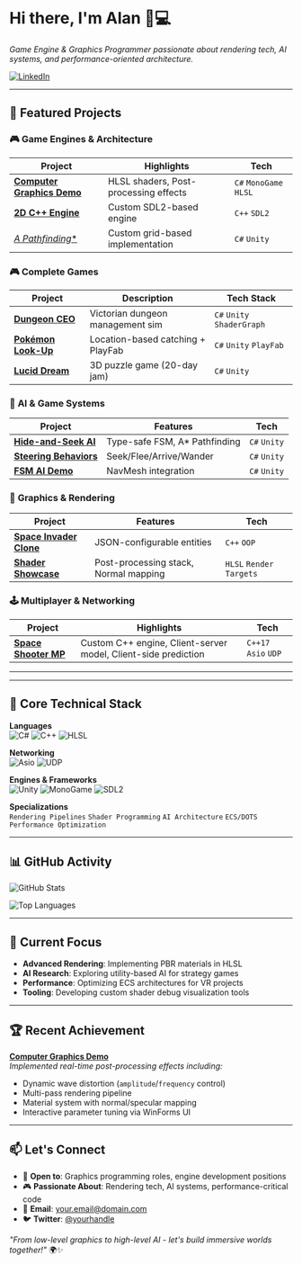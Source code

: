 # Hi there, I'm Alan 👨💻  
*Game Engine & Graphics Programmer passionate about rendering tech, AI systems, and performance-oriented architecture.*  

[![LinkedIn](https://img.shields.io/badge/LinkedIn-Connect-%230A66C2)](www.linkedin.com/in/nianzhi-li)

---

## 🚀 Featured Projects

### 🎮 **Game Engines & Architecture**
| Project | Highlights | Tech |
|---------|------------|------|
| [**Computer Graphics Demo**](https://github.com/comedianhhh/ComputerGraphicsDemo) | HLSL shaders, Post-processing effects | `C#` `MonoGame` `HLSL` |
| [**2D C++ Engine**](https://github.com/GDAP-2023/PROG50016-lab5) | Custom SDL2-based engine | `C++` `SDL2` |
| [**A* Pathfinding**](https://github.com/comedianhhh/AstarPathFinding) | Custom grid-based implementation | `C#` `Unity` |

### 🎮 **Complete Games**
| Project | Description | Tech Stack |  
|---------|-------------|------------|
| [**Dungeon CEO**](https://store.steampowered.com/app/3189680/Dungeon_CEO/) | Victorian dungeon management sim | `C#` `Unity` `ShaderGraph` |
| [**Pokémon Look-Up**](https://github.com/comedianhhh/Pokemon-Look-Up) | Location-based catching + PlayFab | `C#` `Unity` `PlayFab` |
| [**Lucid Dream**](https://teamnightcreature.itch.io/luciddream) | 3D puzzle game (20-day jam) | `C#` `Unity` |


### 🤖 **AI & Game Systems**
| Project | Features | Tech |
|---------|----------|------|
| [**Hide-and-Seek AI**](https://github.com/comedianhhh/HideAndSeek-AI-demo) | Type-safe FSM, A* Pathfinding | `C#` `Unity` |
| [**Steering Behaviors**](https://github.com/comedianhhh/SteeringBehaiour) | Seek/Flee/Arrive/Wander | `C#` `Unity` |
| [**FSM AI Demo**](https://github.com/comedianhhh/FSM-AI-demo) | NavMesh integration | `C#` `Unity` |

### 🌌 **Graphics & Rendering**
| Project | Features | Tech |
|---------|----------|------|
| [**Space Invader Clone**](https://github.com/comedianhhh/SpaceInvader_local) | JSON-configurable entities | `C++` `OOP` |
| [**Shader Showcase**](https://github.com/comedianhhh/ComputerGraphicsDemo) | Post-processing stack, Normal mapping | `HLSL` `Render Targets` |

### 🕹️ **Multiplayer & Networking**
| Project | Highlights | Tech |
|---------|------------|------|
| [**Space Shooter MP**](https://github.com/comedianhhh/SpaceShooterMP) | Custom C++ engine, Client-server model, Client-side prediction | `C++17` `Asio` `UDP` |

---

---

## 🔧 **Core Technical Stack**

**Languages**  
![C#](https://img.shields.io/badge/C%23-239120?logo=c-sharp&logoColor=white)
![C++](https://img.shields.io/badge/C%2B%2B-17-%2300599C?logo=c%2B%2B)
![HLSL](https://img.shields.io/badge/HLSL-Developer%20Mode-%235E5E5E)

**Networking**  
![Asio](https://img.shields.io/badge/Asio-1.22-%2300A8E1)
![UDP](https://img.shields.io/badge/Protocol-UDP-%230078D7)

**Engines & Frameworks**  
![Unity](https://img.shields.io/badge/Unity-2022+-black?logo=unity)
![MonoGame](https://img.shields.io/badge/MonoGame-3.8-%237A1C4C)
![SDL2](https://img.shields.io/badge/SDL2-2.24-%23ED1C24)

**Specializations**  
`Rendering Pipelines` `Shader Programming` `AI Architecture` `ECS/DOTS` `Performance Optimization`

---

## 📊 GitHub Activity

![GitHub Stats](https://github-readme-stats.vercel.app/api?username=comedianhhh&show_icons=true&theme=radical&hide_title=true)

![Top Languages](https://github-readme-stats.vercel.app/api/top-langs/?username=comedianhhh&layout=compact&theme=radical)

---

## 🔭 Current Focus
- **Advanced Rendering**: Implementing PBR materials in HLSL
- **AI Research**: Exploring utility-based AI for strategy games
- **Performance**: Optimizing ECS architectures for VR projects
- **Tooling**: Developing custom shader debug visualization tools

---

## 🏆 Recent Achievement
**[Computer Graphics Demo](https://github.com/comedianhhh/ComputerGraphicsDemo)**  
*Implemented real-time post-processing effects including:*
- Dynamic wave distortion (`amplitude`/`frequency` control)
- Multi-pass rendering pipeline
- Material system with normal/specular mapping
- Interactive parameter tuning via WinForms UI

---

## 📫 Let's Connect
- 💼 **Open to**: Graphics programming roles, engine development positions
- 🎮 **Passionate About**: Rendering tech, AI systems, performance-critical code
- 📧 **Email**: your.email@domain.com
- 🐦 **Twitter**: [@yourhandle](https://twitter.com/yourhandle)

*"From low-level graphics to high-level AI - let's build immersive worlds together!"* 🌍✨
